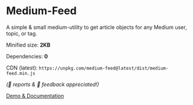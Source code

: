 # Medium-Feed

A simple & small medium-utility to get article objects for any Medium user, topic, or tag.

Minified size: **2KB**

Dependencies: **0**

CDN (latest): `https://unpkg.com/medium-feed@latest/dist/medium-feed.min.js`

_(🐞 reports & 💬 feedback appreciated!)_

[Demo & Documentation](https://ghosts.github.io/medium-feed/ "Medium-Feed Documentation")
